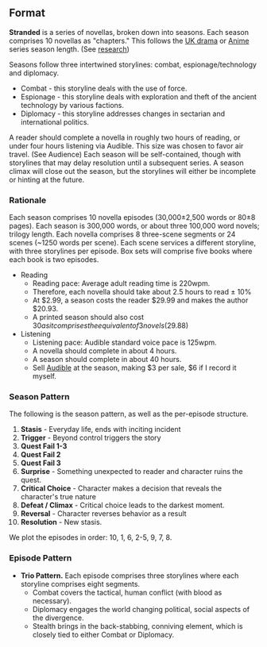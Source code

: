## Format

<!-- format-overview -->
**Stranded** is a series of novellas, broken down into seasons. Each season comprises 10 novellas as "chapters." This follows the [UK drama](https://tvtropes.org/pmwiki/pmwiki.php/Main/BritishBrevity) or [Anime](https://tvtropes.org/pmwiki/pmwiki.php/Main/TwelveEpisodeAnime) series season length. (See [research](research/season-episode.md))

Seasons follow three intertwined storylines: combat, espionage/technology and diplomacy.

* Combat - this storyline deals with the use of force.
* Espionage - this storyline deals with exploration and theft of the ancient technology by various factions.
* Diplomacy - this storyline addresses changes in sectarian and international politics.

A reader should complete a novella in roughly two hours of reading, or under four hours listening via Audible. This size was chosen to favor air travel. (See Audience) Each season will be self-contained, though with storylines that may delay resolution until a subsequent series. A season climax will close out the season, but the storylines will either be incomplete or hinting at the future.
<!-- /format-overview -->

### Rationale

Each season comprises 10 novella episodes (30,000±2,500 words or 80±8 pages).
Each season is 300,000 words, or about three 100,000 word novels; trilogy length.
Each novella comprises 8 three-scene segments or 24 scenes (~1250 words per scene).
Each scene services a different storyline, with three storylines per episode.
Box sets will comprise five books where each book is two episodes.

* Reading
  - Reading pace: Average adult reading time is 220wpm.
  - Therefore, each novella should take about 2.5 hours to read ± 10%
  - At $2.99, a season costs the reader $29.99 and makes the author $20.93.
  - A printed season should also cost $30 as it comprises the equivalent of 3 novels ($29.88)
* Listening
  - Listening pace: Audible standard voice pace is 125wpm.
  - A novella should complete in about 4 hours.
  - A season should complete in about 40 hours.
  - Sell [Audible](https://www.acx.com/help/what-s-the-deal/200497690) at the season, making $3 per sale, $6 if I record it myself.

### Season Pattern

The following is the season pattern, as well as the per-episode structure.

1. **Stasis** - Everyday life, ends with inciting incident
2. **Trigger** - Beyond control triggers the story
3. **Quest Fail 1-3**
4. **Quest Fail 2**
5. **Quest Fail 3**
6. **Surprise** - Something unexpected to reader and character ruins the quest.
7. **Critical Choice** - Character makes a decision that reveals the character's true nature
8. **Defeat / Climax** - Critical choice leads to the darkest moment.
9. **Reversal** - Character reverses behavior as a result
10. **Resolution** - New stasis.

We plot the episodes in order: 10, 1, 6, 2-5, 9, 7, 8.

### Episode Pattern

* **Trio Pattern.** Each episode comprises three storylines where each storyline comprises eight segments.
  - Combat covers the tactical, human conflict (with blood as necessary).
  - Diplomacy engages the world changing political, social aspects of the divergence.
  - Stealth brings in the back-stabbing, conniving element, which is closely tied to either Combat or Diplomacy.
